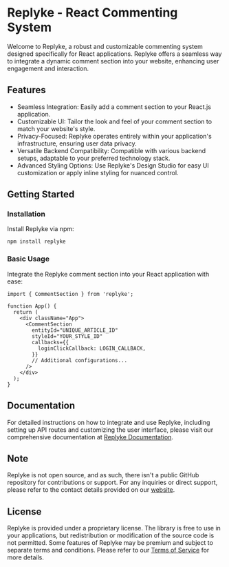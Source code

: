 Replyke - React Commenting System
=================================

Welcome to Replyke, a robust and customizable commenting system designed specifically for React applications. Replyke offers a seamless way to integrate a dynamic comment section into your website, enhancing user engagement and interaction.

Features
--------

-   Seamless Integration: Easily add a comment section to your React.js application.
-   Customizable UI: Tailor the look and feel of your comment section to match your website's style.
-   Privacy-Focused: Replyke operates entirely within your application's infrastructure, ensuring user data privacy.
-   Versatile Backend Compatibility: Compatible with various backend setups, adaptable to your preferred technology stack.
-   Advanced Styling Options: Use Replyke's Design Studio for easy UI customization or apply inline styling for nuanced control.

Getting Started
---------------

### Installation

Install Replyke via npm:

`npm install replyke`

### Basic Usage

Integrate the Replyke comment section into your React application with ease:


```
import { CommentSection } from 'replyke';

function App() {
  return (
    <div className="App">
      <CommentSection
        entityId="UNIQUE_ARTICLE_ID"
        styleId="YOUR_STYLE_ID"
        callbacks={{
          loginClickCallback: LOGIN_CALLBACK,
        }}
        // Additional configurations...
      />
    </div>
  );
}
``````

Documentation
-------------

For detailed instructions on how to integrate and use Replyke, including setting up API routes and customizing the user interface, please visit our comprehensive documentation at [Replyke Documentation](https://replyke.com/).

Note
----

Replyke is not open source, and as such, there isn't a public GitHub repository for contributions or support. For any inquiries or direct support, please refer to the contact details provided on our [website](https://replyke.com/).


## License
Replyke is provided under a proprietary license. The library is free to use in your applications, but redistribution or modification of the source code is not permitted. Some features of Replyke may be premium and subject to separate terms and conditions. Please refer to our [Terms of Service](https://replyke.com/terms) for more details.
